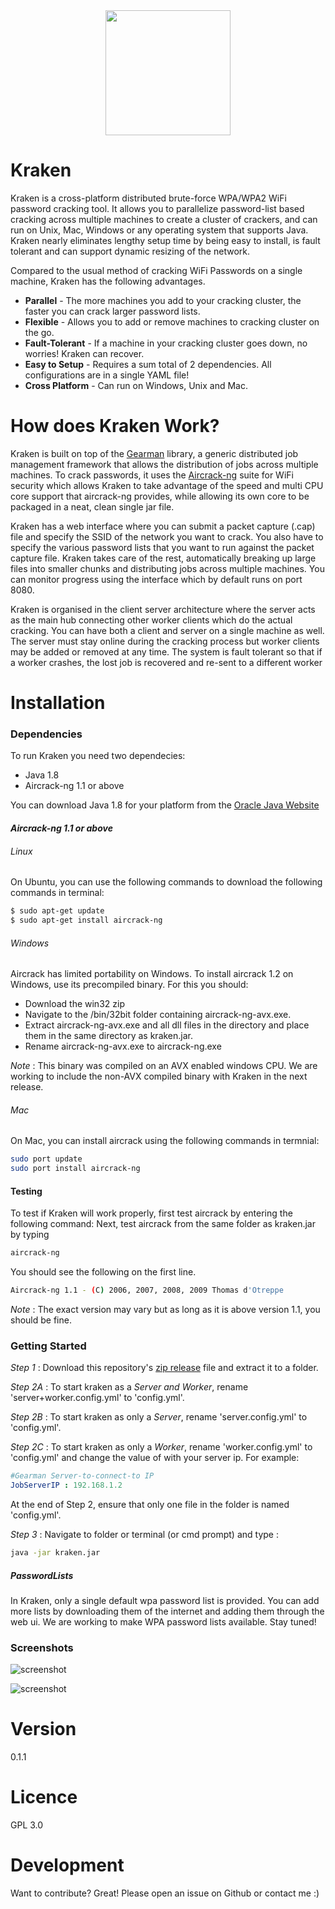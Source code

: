 <center><img src="https://github.com/arcaneiceman/Kraken/blob/master/misc/repoimages/kraken-logo.png" width="200" style="display: block;margin: 0 auto;"></center>

# Kraken

Kraken is a cross-platform distributed brute-force WPA/WPA2 WiFi password cracking tool. It allows you to parallelize password-list based cracking across multiple machines to create a cluster of crackers, and can run on Unix, Mac, Windows or any operating system that supports Java. Kraken nearly eliminates lengthy setup time by being easy to install, is fault tolerant and can support dynamic resizing of the network. 

Compared to the usual method of cracking WiFi Passwords on a single machine, Kraken has the following advantages.
    
- **Parallel** - The more machines you add to your cracking cluster, the faster you can crack larger password lists.
- **Flexible** - Allows you to add or remove machines to cracking cluster on the go.
- **Fault-Tolerant** - If a machine in your cracking cluster goes down, no worries! Kraken can recover. 
- **Easy to Setup** - Requires a sum total of 2 dependencies. All configurations are in a single YAML file!
- **Cross Platform** - Can run on Windows, Unix and Mac.

# How does Kraken Work?
Kraken is built on top of the [Gearman] library, a generic distributed job management framework that allows the distribution of jobs across multiple machines. To crack passwords, it uses the [Aircrack-ng] suite for WiFi security which allows Kraken to take advantage of the speed and multi CPU core support that aircrack-ng provides, while allowing its own core to be packaged in a neat, clean single jar file. 

Kraken has a web interface where you can submit a packet capture (.cap) file and specify the SSID of the network you want to crack. You also have to specify the various password lists that you want to run against the packet capture file. Kraken takes care of the rest, automatically breaking up large files into smaller chunks and distributing jobs across multiple machines. You can monitor progress using the interface which by default runs on port 8080.

Kraken is organised in the client server architecture where the server acts as the main hub connecting other worker clients which do the actual cracking. You can have both a client and server on a single machine as well. The server must stay online during the cracking process but worker clients may be added or removed at any time. The system is fault tolerant so that if a worker crashes, the lost job is recovered and re-sent to a different worker

# Installation
### Dependencies

To run Kraken you need two dependecies:
- Java 1.8
- Aircrack-ng 1.1 or above

You can download Java 1.8 for your platform from the [Oracle Java Website]

#### ***Aircrack-ng 1.1 or above***  
###### Linux
On Ubuntu, you can use the following commands to download the following commands in terminal:
```sh
$ sudo apt-get update
$ sudo apt-get install aircrack-ng
```
###### Windows
Aircrack has limited portability on Windows.
To install aircrack 1.2 on Windows, use its precompiled binary. For this you should:
- Download the win32 zip
- Navigate to the /bin/32bit folder containing aircrack-ng-avx.exe.
- Extract aircrack-ng-avx.exe and all dll files in the directory and place them in the same directory as kraken.jar.
- Rename aircrack-ng-avx.exe to aircrack-ng.exe

*Note* : This binary was compiled on an AVX enabled windows CPU. We are working to include the non-AVX compiled binary with Kraken in the next release.

###### Mac
On Mac, you can install aircrack using the following commands in termnial:
```sh
sudo port update
sudo port install aircrack-ng
```

#### Testing
To test if Kraken will work properly, first test aircrack by entering the following command:
Next, test aircrack from the same folder as kraken.jar by typing
```sh
aircrack-ng
```
You should see the following on the first line.
```sh
Aircrack-ng 1.1 - (C) 2006, 2007, 2008, 2009 Thomas d'Otreppe
```
*Note* : The exact version may vary but as long as it is above version 1.1, you should be fine.

### Getting Started
*Step 1* : Download this repository's [zip release](https://github.com/arcaneiceman/Kraken/releases/download/0.9/kraken.zip) file and extract it to a folder. 

*Step 2A* : To start kraken as a *Server and Worker*, rename 'server+worker.config.yml' to 'config.yml'.

*Step 2B* : To start kraken as only a *Server*, rename 'server.config.yml' to 'config.yml'.

*Step 2C* : To start kraken as only a *Worker*, rename 'worker.config.yml' to 'config.yml' and change the value of <your-server-ip-here> with your server ip. For example:
```yaml
#Gearman Server-to-connect-to IP
JobServerIP : 192.168.1.2
```

At the end of Step 2, ensure that only one file in the folder is named 'config.yml'.

*Step 3* : Navigate to folder or terminal (or cmd prompt) and type :
```sh
java -jar kraken.jar
```

##### PasswordLists
In Kraken, only a single default wpa password list is provided. You can add more lists by downloading them of the internet and adding them through the web ui. We are working to make WPA password lists available. Stay tuned!

### Screenshots
![screenshot](https://github.com/arcaneiceman/Kraken/blob/master/misc/repoimages/kraken-server-screenshot.png)

![screenshot](https://github.com/arcaneiceman/Kraken/blob/master/misc/repoimages/kraken-worker-screenshot.png)

# Version
0.1.1

# Licence
GPL 3.0

# Development
Want to contribute? Great! Please open an issue on Github or contact me :)

[//]: # (These are reference links used in the body of this note and get stripped out when the markdown processor does its job. There is no need to format nicely because it shouldn't be seen. Thanks SO - http://stackoverflow.com/questions/4823468/store-comments-in-markdown-syntax)


[Aircrack-ng]: <http://aircrack-ng.org>
[Gearman]: <http://gearman.org>
[Oracle Java Website]: <http://www.oracle.com/technetwork/java/javase/downloads/jdk8-downloads-2133151.html>
[download]: <http://aircrack-ng.org>
